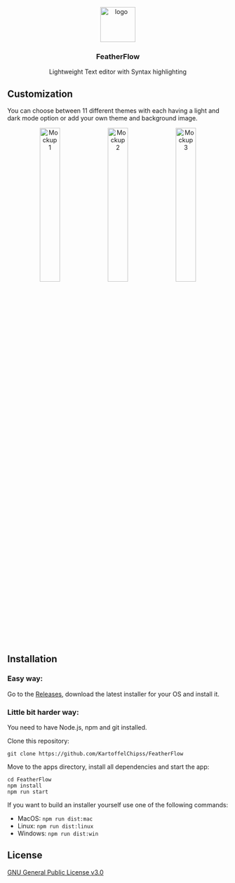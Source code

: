 <p align="center">
  <img height="80px" width="80px" src="https://file.strassburger.dev/featherflow.png" alt="logo">
  <h3 align="center"><b>FeatherFlow</b></h3>

  <p align="center" >Lightweight Text editor with Syntax highlighting</p>
</p>

## Customization

You can choose between 11 different themes with each having a light and dark mode option or add your own theme and background image.

<p align="center">
  <img src="https://file.strassburger.dev/ff_mockup_2.png" alt="Mockup 1" width="30%" />
  <img src="https://file.strassburger.dev/ff_mockup_1.png" alt="Mockup 2" width="30%" />
  <img src="https://file.strassburger.dev/ff_mockup_3.png" alt="Mockup 3" width="30%" />
</p>

## Installation

### Easy way:

Go to the [Releases](https://github.com/KartoffelChipss/FeatherFlow/releases), download the latest installer for your OS and install it.

### Little bit harder way:

You need to have Node.js, npm and git installed.

Clone this repository:
```
git clone https://github.com/KartoffelChipss/FeatherFlow
```

Move to the apps directory, install all dependencies and start the app:

```
cd FeatherFlow
npm install
npm run start
```

If you want to build an installer yourself use one of the following commands:

- MacOS: `npm run dist:mac`
- Linux: `npm run dist:linux`
- Windows: `npm run dist:win`

## License

[GNU General Public License v3.0](https://github.com/KartoffelChipss/FeatherFlow/blob/main/LICENSE)
